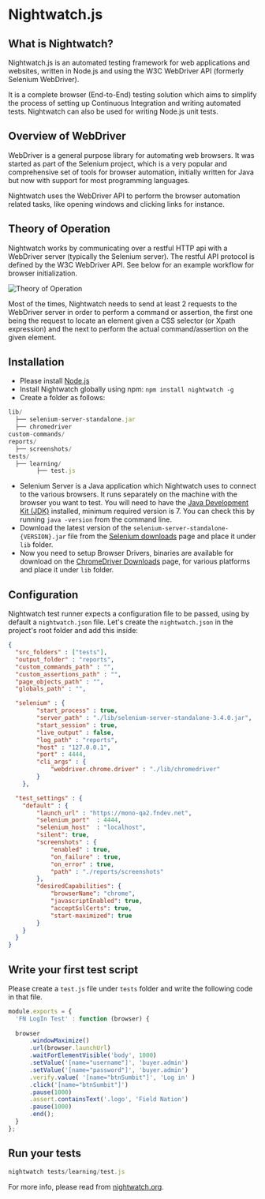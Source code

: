 # Nightwatch.js

## What is Nightwatch?
Nightwatch.js is an automated testing framework for web applications and websites, written in Node.js and using the W3C WebDriver API (formerly Selenium WebDriver).

It is a complete browser (End-to-End) testing solution which aims to simplify the process of setting up Continuous Integration and writing automated tests. Nightwatch can also be used for writing Node.js unit tests.

## Overview of WebDriver
WebDriver is a general purpose library for automating web browsers. It was started as part of the Selenium project, which is a very popular and comprehensive set of tools for browser automation, initially written for Java but now with support for most programming languages.

Nightwatch uses the WebDriver API to perform the browser automation related tasks, like opening windows and clicking links for instance.

## Theory of Operation
Nightwatch works by communicating over a restful HTTP api with a WebDriver server (typically the Selenium server). The restful API protocol is defined by the W3C WebDriver API. See below for an example workflow for browser initialization.

<img src="http://nightwatchjs.org/img/operation.png" alt="Theory of Operation">

Most of the times, Nightwatch needs to send at least 2 requests to the WebDriver server in order to perform a command or assertion, the first one being the request to locate an element given a CSS selector (or Xpath expression) and the next to perform the actual command/assertion on the given element.

## Installation

- Please install <a href="http://nodejs.org">Node.js</a>
- Install Nightwatch globally using npm: `npm install nightwatch -g`
- Create a folder as follows:

```js
lib/
  ├── selenium-server-standalone.jar
  ├── chromedriver
custom-commands/
reports/
  ├── screenshots/
tests/
  ├── learning/
        ├── test.js
```

- Selenium Server is a Java application which Nightwatch uses to connect to the various browsers. It runs separately on the machine with the browser you want to test. You will need to have the <a href="http://www.oracle.com/technetwork/java/javase/downloads/index.html">Java Development Kit (JDK)</a> installed, minimum required version is 7. You can check this by running `java -version` from the command line.
- Download the latest version of the `selenium-server-standalone-{VERSION}.jar` file from the <a href="http://selenium-release.storage.googleapis.com/index.html">Selenium downloads</a> page and place it under `lib` folder.
- Now you need to setup Browser Drivers, binaries are available for download on the <a href="https://sites.google.com/a/chromium.org/chromedriver/downloads">ChromeDriver Downloads</a> page, for various platforms and place it under `lib` folder.

## Configuration

Nightwatch test runner expects a configuration file to be passed, using by default a `nightwatch.json` file. Let's create the `nightwatch.json` in the project's root folder and add this inside:

```json
{
  "src_folders" : ["tests"],
  "output_folder" : "reports",
  "custom_commands_path" : "",
  "custom_assertions_path" : "",
  "page_objects_path" : "",
  "globals_path" : "",

  "selenium" : {
        "start_process" : true,
        "server_path" : "./lib/selenium-server-standalone-3.4.0.jar",
        "start_session" : true,
        "live_output" : false,
        "log_path" : "reports",
        "host" : "127.0.0.1",
        "port" : 4444,
        "cli_args" : {
            "webdriver.chrome.driver" : "./lib/chromedriver"
        }
    },

  "test_settings" : {
    "default" : {
        "launch_url" : "https://mono-qa2.fndev.net",
        "selenium_port"  : 4444,
        "selenium_host"  : "localhost",
        "silent": true,
        "screenshots" : {
            "enabled" : true,
            "on_failure" : true,
            "on_error" : true,
            "path" : "./reports/screenshots"
        },
        "desiredCapabilities": {
            "browserName": "chrome",
            "javascriptEnabled": true,
            "acceptSslCerts": true,
            "start-maximized": true
        }
    }
  }
}
```

## Write your first test script

Please create a `test.js` file under `tests` folder and write the following code in that file.

```js
module.exports = {
  'FN LogIn Test' : function (browser) {
  
  browser
      .windowMaximize()
      .url(browser.launchUrl)
      .waitForElementVisible('body', 1000)
      .setValue('[name="username"]', 'buyer.admin')
      .setValue('[name="password"]', 'buyer.admin')
      .verify.value( '[name="btnSumbit"]', 'Log in' )
      .click('[name="btnSumbit"]')
      .pause(1000)
      .assert.containsText('.logo', 'Field Nation')
      .pause(1000)
      .end();
  }          
};
```

## Run your tests

```js
nightwatch tests/learning/test.js
```

For more info, please read from <a href="http://nightwatchjs.org/gettingstarted/">nightwatch.org</a>.